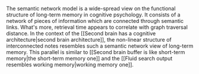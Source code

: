 ---
---

The semantic network model is a wide-spread view on the functional structure of long-term memory in cognitive psychology. It consists of a network of pieces of information which are connected through semantic links. What's more, retrieval time appears to correlate with graph traversal distance. In the context of the [[Second brain has a cognitive architecture|second brain architecture]], the non-linear structure of interconnected notes resembles such a semantic network view of long-term memory. This parallel is similar to [[Second brain buffer is like short-term memory|the short-term memory one]] and the [[Fluid search output resembles working memory|working memory one]].
